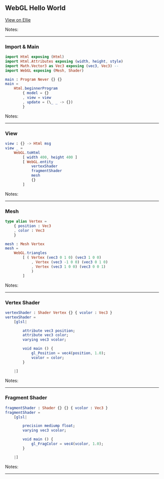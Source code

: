 ## WebGL Hello World

[View on Ellie](https://ellie-app.com/7Y9SF6KN6a1/0)

Notes:


---

### Import & Main

```elm
import Html exposing (Html)
import Html.Attributes exposing (width, height, style)
import Math.Vector3 as Vec3 exposing (vec3, Vec3) --
import WebGL exposing (Mesh, Shader)

main : Program Never {} {}
main =
    Html.beginnerProgram
        { model = {}
        , view = view
        , update = (\_ _ -> {})
        }
```

Notes:


---

### View

```elm
view : {} -> Html msg
view _ =
    WebGL.toHtml
        [ width 400, height 400 ]
        [ WebGL.entity
            vertexShader
            fragmentShader
            mesh
            {}
        ]
```

Notes:


---

### Mesh

```elm
type alias Vertex =
    { position : Vec3
    , color : Vec3
    }

mesh : Mesh Vertex
mesh =
    WebGL.triangles
        [ ( Vertex (vec3 0 1 0) (vec3 1 0 0)
            , Vertex (vec3 -1 0 0) (vec3 0 1 0)
            , Vertex (vec3 1 0 0) (vec3 0 0 1)
            )
        ]
```

Notes:


---

### Vertex Shader

```elm
vertexShader : Shader Vertex {} { vcolor : Vec3 }
vertexShader =
    [glsl|

        attribute vec3 position;
        attribute vec3 color;
        varying vec3 vcolor;

        void main () {
            gl_Position = vec4(position, 1.0);
            vcolor = color;
        }

    |]
```

Notes:


---

### Fragment Shader

```elm
fragmentShader : Shader {} {} { vcolor : Vec3 }
fragmentShader =
    [glsl|

        precision mediump float;
        varying vec3 vcolor;

        void main () {
            gl_FragColor = vec4(vcolor, 1.0);
        }

    |]
```

Notes:


---

<div class="demo" id="elm-triangle"></div>
